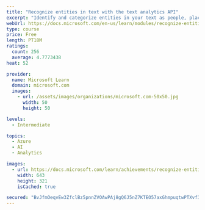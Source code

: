 ```yaml
---
title: "Recognize entities in text with the text analytics API"
excerpt: "Identify and categorize entities in your text as people, places, organizations, date/time, quantities, percentages, currencies, and more."
webUrl: https://docs.microsoft.com/en-us/learn/modules/recognize-entities-text-analytics-api/
type: course
price: Free
length: PT18M
ratings:
  count: 256
  average: 4.7773438
heat: 52

provider:
  name: Microsoft Learn
  domain: microsoft.com
  images:
    - url: /assets/images/organizations/microsoft.com-50x50.jpg
      width: 50
      height: 50

levels:
  - Intermediate

topics:
  - Azure
  - AI
  - Analytics

images:
  - url: https://docs.microsoft.com/learn/achievements/recognize-entities-in-text-with-the-text-analytics-api-social.png
    width: 643
    height: 321
    isCached: true

secured: "BvJfmOeqvEw3ZfclBz5pnnZVOAwPAj8gQ6J5nZ7KTEO57axGhmpuqtwPTXvf3PvjAyos+np+zkF00EyaZb3pHCVSFRqQMTDKELIWGcLfixqgKSpI1bXzYabeIVSEWvdVB0pSRl965YeJB1Zm3+G4nkgkDDkY1P1g5lo9LWG6QpNj+iZCVAElWukjPOk7m7Bhk1o3MYIV3dXWajjTxHs+z25mgby90xFNobb9bb6K9ZyW02dCsI+CZOwWBlhKLSK/DrnI0ptCLRCUCrHF956ow3Jj+2IEB7n3juNcpbAoE5gao3uRerFfzS6aAZLJNVppz+yEjOpcvshNFVP2j8tSlhH+eZ1x3mOaMIAdHDQH8bOZPWmW1Q5XIJW24SOoj1dvCHt4ceR628RlFljswb7Ze0Q+alkE8F3MACi4DzVwII0=;F6/uYPEF77muzGR+tkHzdQ=="
---
```


